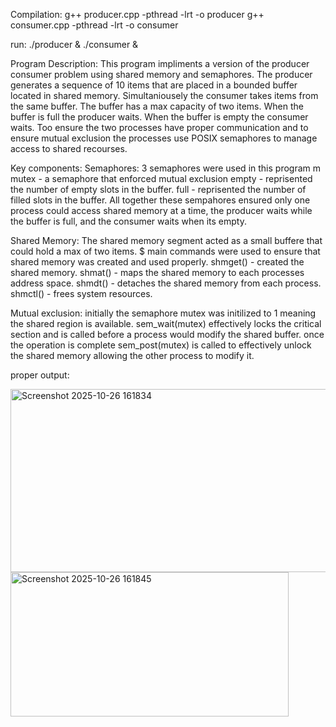 Compilation: 
g++ producer.cpp -pthread -lrt -o producer
g++ consumer.cpp -pthread -lrt -o consumer

run:
./producer & ./consumer &

Program Description:
This program impliments a version of the producer consumer problem using shared memory and semaphores. The producer generates a sequence of 10 items that are placed in a bounded buffer located in shared memory. Simultaniousely the consumer takes items from the same buffer. The buffer has a max capacity of two items. When the buffer is full the producer waits. When the buffer is empty the consumer waits. Too ensure the two processes have proper communication and to ensure mutual exclusion the processes use POSIX semaphores to manage access to shared recourses.

Key components: 
Semaphores: 3 semaphores were used in this program m
mutex - a semaphore that enforced mutual exclusion
empty - reprisented the number of empty slots in the buffer.
full - reprisented the number of filled slots in the buffer.
All together these sempahores ensured only one process could access shared memory at a time, the producer waits while the buffer is full, and the consumer waits when its empty.

Shared Memory:
The shared memory segment acted as a small buffere that could hold a max of two items. $ main commands were used to ensure that shared memory was created and used properly.
shmget() - created the shared memory.
shmat() - maps the shared memory to each processes address space.
shmdt() - detaches the shared memory from each process.
shmctl() - frees system resources.

Mutual exclusion:
initially the semaphore mutex was initilized to 1 meaning the shared region is available.
sem_wait(mutex) effectively locks the critical section and is called before a process would modify the shared buffer.
once the operation is complete sem_post(mutex) is called to effectively unlock the shared memory allowing the other process to modify it.

proper output:

<img width="534" height="293" alt="Screenshot 2025-10-26 161834" src="https://github.com/user-attachments/assets/0a68a509-f0ee-4fda-a768-62b1c9b3d88e" />
<img width="445" height="231" alt="Screenshot 2025-10-26 161845" src="https://github.com/user-attachments/assets/6e65b1dd-222c-423f-acac-15c8ebeaf5c9" />
